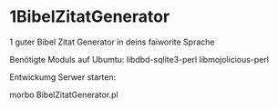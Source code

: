 # 1BibelZitatGenerator
1 guter Bibel Zitat Generator in deins faiworite Sprache

Benötigte Moduls auf Ubumtu: libdbd-sqlite3-perl libmojolicious-perl

Entwickumg Serwer starten:

morbo BibelZitatGenerator.pl
